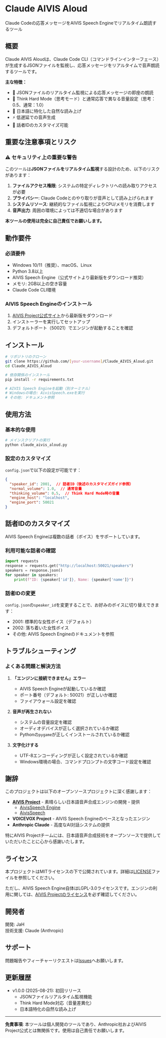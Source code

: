 # Claude AIVIS Aloud

Claude Codeの応答メッセージをAIVIS Speech Engineでリアルタイム朗読するツール

## 概要

Claude AIVIS Aloudは、Claude Code CLI（コマンドラインインターフェース）が生成するJSONファイルを監視し、応答メッセージをリアルタイムで音声朗読するツールです。

**主な特徴：**
- 📝 JSONファイルのリアルタイム監視による応答メッセージの即座の朗読
- 🧠 Think Hard Mode（思考モード）と通常応答で異なる音量設定（思考：0.5、通常：1.0）
- 🎯 日本語に特化した自然な読み上げ
- ⚡ 低遅延での音声生成
- 🔧 話者IDのカスタマイズ可能

## 重要な注意事項とリスク

### ⚠️ セキュリティ上の重要な警告

このツールは**JSONファイルをリアルタイム監視**する設計のため、以下のリスクがあります：

1. **ファイルアクセス権限**: システムの特定ディレクトリへの読み取りアクセスが必要
2. **プライバシー**: Claude Codeとのやり取りが音声として読み上げられます
3. **システムリソース**: 継続的なファイル監視によりCPU/メモリを消費します
4. **音声出力**: 周囲の環境によっては不適切な場合があります

**本ツールの使用は完全に自己責任でお願いします。**

## 動作要件

### 必須要件
- Windows 10/11（推奨）、macOS、Linux
- Python 3.8以上
- AIVIS Speech Engine（公式サイトより最新版をダウンロード推奨）
- メモリ: 2GB以上の空き容量
- Claude Code CLI環境

### AIVIS Speech Engineのインストール

1. [AIVIS Project公式サイト](https://aivis-project.com/)から最新版をダウンロード
2. インストーラーを実行してセットアップ
3. デフォルトポート（50021）でエンジンが起動することを確認

## インストール

```bash
# リポジトリのクローン
git clone https://github.com/[your-username]/Claude_AIVIS_Aloud.git
cd Claude_AIVIS_Aloud

# 依存関係のインストール
pip install -r requirements.txt

# AIVIS Speech Engineを起動（別ターミナル）
# Windowsの場合: AivisSpeech.exeを実行
# その他: ドキュメント参照
```

## 使用方法

### 基本的な使用

```bash
# メインスクリプトの実行
python claude_aivis_aloud.py
```

### 設定のカスタマイズ

`config.json`で以下の設定が可能です：

```json
{
  "speaker_id": 2001,  // 話者ID（後述のカスタマイズガイド参照）
  "normal_volume": 1.0,  // 通常音量
  "thinking_volume": 0.5,  // Think Hard Mode時の音量
  "engine_host": "localhost",
  "engine_port": 50021
}
```

## 話者IDのカスタマイズ

AIVIS Speech Engineは複数の話者（ボイス）をサポートしています。

### 利用可能な話者の確認

```python
import requests
response = requests.get("http://localhost:50021/speakers")
speakers = response.json()
for speaker in speakers:
    print(f"ID: {speaker['id']}, Name: {speaker['name']}")
```

### 話者IDの変更

`config.json`の`speaker_id`を変更することで、お好みのボイスに切り替えできます：

- 2001: 標準的な女性ボイス（デフォルト）
- 2002: 落ち着いた女性ボイス
- その他: AIVIS Speech Engineのドキュメントを参照

## トラブルシューティング

### よくある問題と解決方法

1. **「エンジンに接続できません」エラー**
   - AIVIS Speech Engineが起動しているか確認
   - ポート番号（デフォルト: 50021）が正しいか確認
   - ファイアウォール設定を確認

2. **音声が再生されない**
   - システムの音量設定を確認
   - オーディオデバイスが正しく選択されているか確認
   - Pythonの`pygame`が正しくインストールされているか確認

3. **文字化けする**
   - UTF-8エンコーディングが正しく設定されているか確認
   - Windows環境の場合、コマンドプロンプトの文字コード設定を確認

## 謝辞

このプロジェクトは以下のオープンソースプロジェクトに深く感謝します：

- **[AIVIS Project](https://github.com/Aivis-Project)** - 素晴らしい日本語音声合成エンジンの開発・提供
  - [AivisSpeech Engine](https://github.com/Aivis-Project/AivisSpeech-Engine)
  - [AivisSpeech](https://github.com/Aivis-Project/AivisSpeech)
- **VOICEVOX Project** - AIVIS Speech Engineのベースとなったエンジン
- **Anthropic Claude** - 高度なAI対話システムの提供

特にAIVIS Projectチームには、日本語音声合成技術をオープンソースで提供していただいたことに心から感謝いたします。

## ライセンス

本プロジェクトはMITライセンスの下で公開されています。詳細は[LICENSE](LICENSE)ファイルを参照してください。

ただし、AIVIS Speech Engine自体はLGPL-3.0ライセンスです。エンジンの利用に関しては、[AIVIS Projectのライセンス](https://github.com/Aivis-Project/AivisSpeech-Engine/blob/master/LICENSE)を必ず確認してください。

## 開発者

開発: JaH  
技術支援: Claude (Anthropic)

## サポート

問題報告やフィーチャーリクエストは[Issues](https://github.com/[your-username]/Claude_AIVIS_Aloud/issues)へお願いします。

## 更新履歴

- v1.0.0 (2025-08-21): 初回リリース
  - JSONファイルリアルタイム監視機能
  - Think Hard Mode対応（音量差異化）
  - 日本語特化の自然な読み上げ

---

**免責事項**: 本ツールは個人開発のツールであり、Anthropic社およびAIVIS Project公式とは無関係です。使用は自己責任でお願いします。